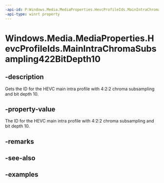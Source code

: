```yaml
---
-api-id: P:Windows.Media.MediaProperties.HevcProfileIds.MainIntraChromaSubsampling422BitDepth10
-api-type: winrt property
---
```


# Windows.Media.MediaProperties.HevcProfileIds.MainIntraChromaSubsampling422BitDepth10

<!--
public static int MainIntraChromaSubsampling422BitDepth10 { get; }
-->


## -description

Gets the ID for the HEVC main intra profile with 4:2:2 chroma subsampling and bit depth 10.

## -property-value

The ID for the HEVC main intra profile with 4:2:2 chroma subsampling and bit depth 10.

## -remarks

## -see-also

## -examples


